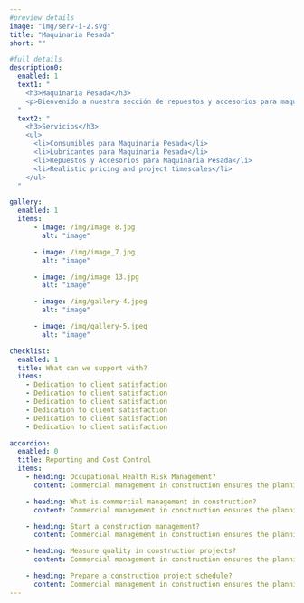 ```yaml
---
#preview details
image: "img/serv-i-2.svg"
title: "Maquinaria Pesada"
short: ""

#full details
description0:
  enabled: 1
  text1: "
    <h3>Maquinaria Pesada</h3>
    <p>Bienvenido a nuestra sección de repuestos y accesorios para maquinaria pesada. Sabemos lo crucial que es mantener tus equipos en funcionamiento, por lo que ofrecemos una amplia gama de piezas y componentes de alta resistencia. Desde elementos de desgaste hasta componentes mecánicos, tenemos lo necesario para mantener tus máquinas trabajando de manera eficiente y segura. Nuestros repuestos están diseñados para soportar las condiciones más exigentes y prolongar la vida útil de tu maquinaria. Explora nuestra selección y confía en nosotros para mantener tu negocio en movimiento</p>
  "
  text2: "
    <h3>Servicios</h3>
    <ul>
      <li>Consumibles para Maquinaria Pesada</li>
      <li>Lubricantes para Maquinaria Pesada</li>
      <li>Repuestos y Accesorios para Maquinaria Pesada</li>
      <li>Realistic pricing and project timescales</li>
    </ul>
  "

gallery: 
  enabled: 1
  items:
      - image: /img/Image 8.jpg
        alt: "image"

      - image: /img/image_7.jpg
        alt: "image"

      - image: /img/image 13.jpg
        alt: "image"

      - image: /img/gallery-4.jpeg
        alt: "image"

      - image: /img/gallery-5.jpeg
        alt: "image"          

checklist:
  enabled: 1
  title: What can we support with?
  items:
    - Dedication to client satisfaction
    - Dedication to client satisfaction
    - Dedication to client satisfaction
    - Dedication to client satisfaction
    - Dedication to client satisfaction
    - Dedication to client satisfaction

accordion:
  enabled: 0
  title: Reporting and Cost Control
  items:
    - heading: Occupational Health Risk Management?
      content: Commercial management in construction ensures the planning, execution, and coordination of a construction project from the start to finish. These are often for specific projects such as building or renovation projects that are sold or leased.

    - heading: What is commercial management in construction?
      content: Commercial management in construction ensures the planning, execution, and coordination of a construction project from the start to finish. These are often for specific projects such as building or renovation projects that are sold or leased.

    - heading: Start a construction management?
      content: Commercial management in construction ensures the planning, execution, and coordination of a construction project from the start to finish. These are often for specific projects such as building or renovation projects that are sold or leased.

    - heading: Measure quality in construction projects?
      content: Commercial management in construction ensures the planning, execution, and coordination of a construction project from the start to finish. These are often for specific projects such as building or renovation projects that are sold or leased.

    - heading: Prepare a construction project schedule?
      content: Commercial management in construction ensures the planning, execution, and coordination of a construction project from the start to finish. These are often for specific projects such as building or renovation projects that are sold or leased.
---
```

